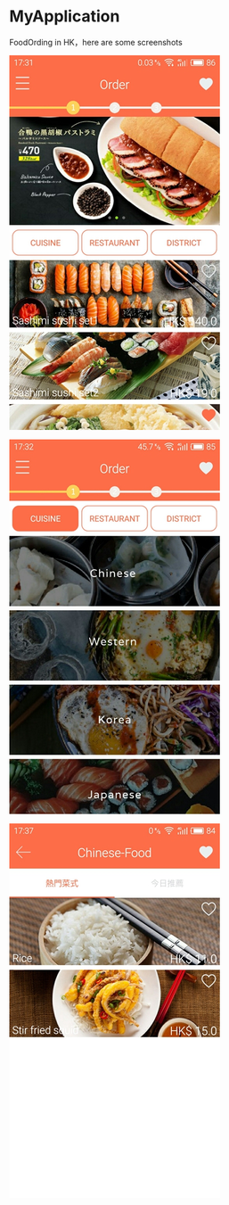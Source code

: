 # MyApplication
FoodOrding in HK，here are some screenshots

 ![image](https://github.com/CKTim/MyApplication/blob/master/screenshots/1.jpg)
 
 ![image](https://github.com/CKTim/MyApplication/blob/master/screenshots/2.jpg)
 
 ![image](https://github.com/CKTim/MyApplication/blob/master/screenshots/3.jpg)
 
